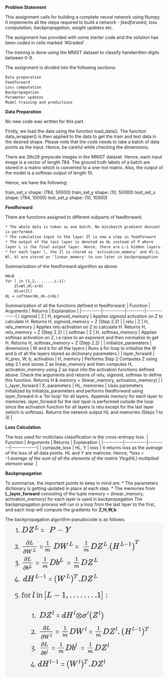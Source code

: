**Problem Statement**

This assignment calls for building a complete neural network using Numpy. It implements all the steps required to build a network - *feedforward, loss computation, backpropagation, weight updates* etc.

The assignment has provided with some starter code and the solution has been coded in cells marked '#Graded' .

The training is done using the MNIST dataset to classify handwritten digits between 0-9.
 
The assignment is divided into the following sections:

    Data preparation
    Feedforward
    Loss computation
    Backpropagation
    Parameter updates
    Model training and predictions


**Data Preparation**

No new code was written for this part.

Firstly, we load the data using the function load_data(). The function data_wrapper() is then applied to the data to get the train and test data in the desired shape. Please note that the code needs to take a batch of data points as the input. Hence, be careful while checking the dimensions.

There are 28x28 greyscale images in the MNIST dataset. Hence, each input image is a vector of length 784. The ground truth labels of a batch are stored in a matrix which is converted to a one-hot matrix. Also, the output of the model is a softmax output of length 10. 


Hence, we have the following:

train_set_x shape: (784, 50000)
train_set_y shape: (10, 50000)
test_set_x shape: (784, 10000)
test_set_y shape: (10, 10000)

**Feedforward**

There are functions assigned to different subparts of feedforward. 

    * The whole data is taken as one batch. No minibatch gradient descent is performed.
    * The cumulative input to the layer Zl is now a step in feedforward
    * The output of the last layer is denoted as HL instead of P where layer L is the final output layer. Hence, there are L−1 hidden layers.
    * For each layer l, the Zl is stored as 'activation_memory' and Hl−1, Wl, bl are stored as 'linear_memory' to use later in backpropagation

Summarization of the feedforward algorithm as above:

    H0=B
    for l in [1,2,.......,L−1]:
        Zl=Wl.Hl−1+bl
        Hl=σ(Zl)
    HL = softmax(WL.HL−1+bL)

Summarization of all the functions defined in feedforward:
| Function | Arguments | Returns | Explanation |
|----------|-----------|---------|-------------|
| sigmoid | Z | H, sigmoid_memory | Applies sigmoid activation on Z to calculate H. Returns H, sigmoid_memory = Z  (Step 2.2) |
| relu | Z | H, relu_memory | Applies relu activation on Z to calculate H. Returns H, relu_memory = Z  (Step 2.2) |
| softmax | Z | H, softmax_memory | Applies softmax activation on Z, i.e raise to an exponent and then normalize to get H. Returns H, softmax_memory = Z (Step 2.2) |
| initialize_parameters | dimensions | W and b for all the layers | Runs a for loop to initialize the W and b of all the layers stored as dictionary parameters |
| layer_forward | H_prev, W, b, activation | H, memory | Performs Step 2 Computes Z  using step 2.1 and stores Z as linear_memory and then computes H, activation_memory  using Z as input into the activation functions defined above. Check the arguments and returns of relu, sigmoid, softmax to define this function. Returns H & memory = (linear_memory, activation_memory) |
| L_layer_forward | X, parameters | HL, memories | Uses parameters initialized by initialize_parameters and performs feedforward using layer_forward in a 'for loop' for all layers. Appends memory for each layer to memories. layer_forward for the last layer is performed outside the loop since the activation function for all layers is relu except for the last layer (which is softmax). Returns the network output HL and memories (Steps 1 to 3) |


**Loss Calculation**

The loss used for multiclass classification is the cross-entropy loss.
| Function | Arguments | Returns | Explanation |
|----------|-----------|---------|-------------|
| compute_loss	| HL, Y	| loss	| It returns loss as the average of the loss of all data points. HL and Y are matrices. Hence, *loss  = 
-1.*average of the sum of all the elements of the matrix Ylog(HL) multiplied element-wise.* |

**Backpropagation**

To summarise, the important points to keep in mind are:
    * The parameters dictionary is getting updated in place at each step.
    * The memories from **L_layer_forward** consisting of the tuple memory = (linear_memory, activation_memory) for each layer is used in backpropagation
    The backpropagation process will run in a loop from the last layer to the first, and each loop will compute the gradients for **Z,H,W,b**.

The backpropagation algorithm pseudocode is as follows:
![Backpropagtion Algo](Backprop_Algo.png)



